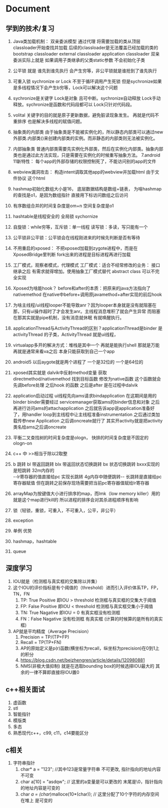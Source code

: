 # Document
## 学到的技术/复习
1. Java类加载机制： 双亲委派模型 通过代理 将需要加载的类从顶层classloader开始查找并加载 后续的classloader是无法覆盖已经加载的类的
  bootstrap classloader
  external classloader
  application classloader
  双亲委派实际上就是 如果调用子类继承的父类static参数 不会初始化子类
2. 公平锁 就是 谁先到谁先执行 会产生穷等，非公平锁就是谁抢到了谁先执行
3. 可重入锁 sychronize or Lock 不至于循环调用产生死锁 但是sychronize如果是多线程情况下会产生b穷等，Lock可以解决这个问题
4. sychronize是关键字 Lock是对象 且可中断。sychronize自动释放 Lock手动释放。sychronize是函数和代码段都可以 Lock只针对代码段。
5. volital 关键字的目的就是原子更新数据，避免脏读现象发生。 再就是代码不重排序 也是解决多线程的赋值问题。 
6. 抽象类的内部类
由于抽象类是不能被实例化的，所以静态内部类可以通过new 外部类.内部类()来创建内部类的实例。而非静态的内部类则无法被实例化。
6. 内部抽象类
普通内部类需要先实例化外部类，然后在实例化内部类。抽象内部类也是通过此方法实现，只是需要在实例化的时候重写抽象方法。
7.android 11新特性： 每个app的外部存储的权限控制死了，不能访问别的app的文件
8. webview漏洞攻击： 构造intent调取其他app的webview并加载html 由于文件协议 这个html
9. hashmap初始化数组大小是16， 底层数据结构是数组+链表， 为啥hashmap的查找是o1，是因为数组指针 直接用下标访问数组之后访问
10. 有序数组合并的时间复杂度是om+n 空间复杂度是o1
11. hashtable是线程安全的 全局锁 sychornize
12. 自旋锁：while穷等，互斥锁：单一线程 读写锁：多读，写只能有一个
13. 公平锁非公平锁：公平锁会在线程刚进来的时候先判断是否有等待
14. 不用重启的xposed： 不把xposed加载到zygote进程中，而是在XposedBridge里判断 fork出来的进程是目标进程再进行加载
15. 工厂模式，观察者模式，代理模式
    工厂模式：适合不经常修改的业务： 接口 继承之后 有需求就得增加。使用抽象工厂模式替代 abstract class 可以不完全实现
16. Xposed为啥能hook？ before和after的本质：把原来的java方法指向了nativemethod 在native中before+调用原javamethod+after实现的前后hook
17. 为啥主线程/ui线程looper不能导致anr？因为looper本身就是没有就阻塞在那，只有ui操作超时了才会发生anr。主线程消息堆积了就会产生异常
    而阻塞在那其实就是pipe机制，没有消息就休眠 有就唤醒执行。
18. applicationThread与ActivityThread的区别？applicationThread是binder 是activityThread 的子类，ActivityThread 就是ui线程，
19. virtualapp多开的解决方式：堆栈是其中一个 再就是能执行shell 那就是万能 再就是通常来看va之后 本身只能获取到自己一个app
20. android5 以后aygote就是两个进程了 一个是32位的 一个是64位的
21. xposed其实就是 dalvik中反射method变量 获取directmethod/nativemethod 找到目标函数 修改为native函数 这个函数就会先调before处理 之后hook 的函数 之后是after
    是在过程中dalvik
22. application启动过程 ui线程先向ams请求bindapplication 在这期间是用的binder binder需要经过 servicemanager获取ams的binder信息和对象 之后再进行访问ams的attachapplication 之后就告诉app说application准备好了，用handler loop到主线程中让主线程准备instrumentation 之后通过类加载传参new Application 之后调oncreate就行了 其实开activity就是把activity类名给ams之后调oncreate
23. 平衡二叉查找树的时间复杂度是ologn， 快排的时间复杂度是不固定的 ologn-on
24. c++ 中 >>相当于除以2取整
25. b 跳转
bl 带返回跳转
blx 带返回状态切换跳转
bx 状态切换跳转
bxxx实现的是短跳转 32m内存的  
--lr寄存器的值直接给pc 实现长跳转 4g内存中随便跳转--
长跳转是直接给pc寄存器赋值 但在跳转之前保存现场需要把当前pc寄存器值赋给lr寄存器
26. arrayMap为按键值大小进行排序的map，而lmk（low memory killer）用的就是这个map进行kill的 所以进程的排序会对其杀进程顺序有影响

27. 锁（轻锁，重锁，可重入，不可重入，公平，非公平）
28. exception
29. 单例 优势
30. hashmap，hashtable
31. queue

## 深度学习 

1. IOU就是（检测框与真实框的交集除以并集）
2. 这个IOU的评价指标是有个阈值的（threshold）进而引入评价体系TP，FP，TN，FN
    1. TP: True Positive 即IOU > threshold 检测框与真实框的交集大于阈值
    2. FP: False Positive 即IOU < threshold 检测框与真实框交集小于阈值
    3. TN: True Nagative 即IOU = 0 有真实框没有检测框
    4. FN：False Nagative 没有检测框 有真实框 (计算的时候算的是所有的真实框)
3. AP就是平均精度（Average Precision）
    1. Precision = TP/(TP+FP)
    2. Recall = TP(TP+FN)
    3. AP的原始定义是p(r)函数(横坐标为recall，纵坐标为precision)在0到1上的积分
    4. https://blog.csdn.net/beizhengren/article/details/120980881
    5. NMS(非极大值抑制) 就是在选取bounding box的时候选择IOU最大的 其余的一律不算即直接将IOU置0

## c++相关面试
1. 虚函数
2. stl
3. 智能指针
4. 模版类
5. 多态
6. 熟悉现代c++，c99, c11，c14要能区分

## c相关
1. 字符串指针
    1. char* a = "123"; //其中123是常量字符串 不可更改, 指针指向的地址内容不可变
    2. char a[10] = "asdqw"; // 这里的a变量是可以更改的 末尾是\0，指针指向的地址内容是可变的
    3. char *a = (char*)malloce(10*(char)); // 这里分配了10个字符的内存空间在堆上 是可变的
